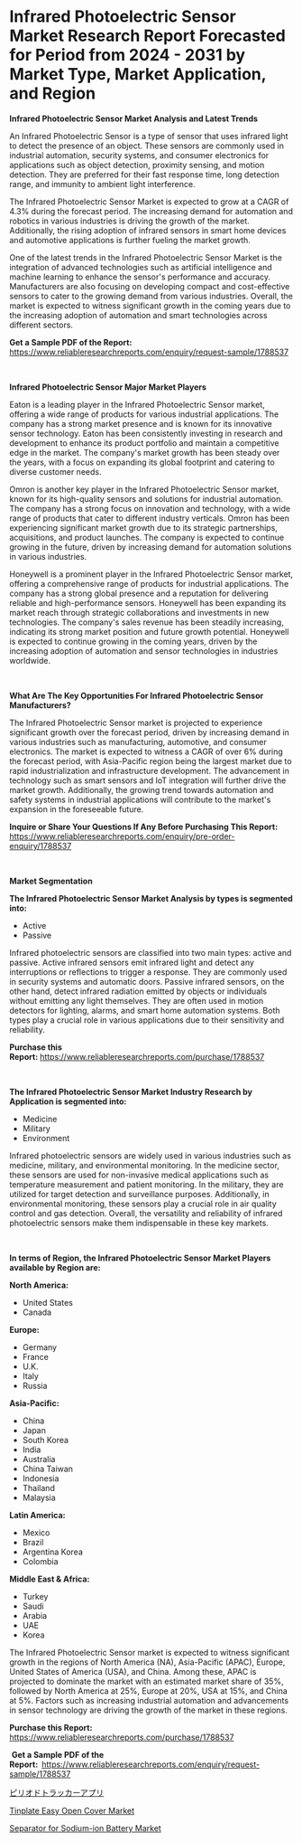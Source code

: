 <p><h1>Infrared Photoelectric Sensor Market Research Report Forecasted for Period from 2024 -  2031 by Market Type, Market Application, and Region</h1></p><p><strong>Infrared Photoelectric Sensor Market Analysis and Latest Trends</strong></p>
<p><p>An Infrared Photoelectric Sensor is a type of sensor that uses infrared light to detect the presence of an object. These sensors are commonly used in industrial automation, security systems, and consumer electronics for applications such as object detection, proximity sensing, and motion detection. They are preferred for their fast response time, long detection range, and immunity to ambient light interference.</p><p>The Infrared Photoelectric Sensor Market is expected to grow at a CAGR of 4.3% during the forecast period. The increasing demand for automation and robotics in various industries is driving the growth of the market. Additionally, the rising adoption of infrared sensors in smart home devices and automotive applications is further fueling the market growth.</p><p>One of the latest trends in the Infrared Photoelectric Sensor Market is the integration of advanced technologies such as artificial intelligence and machine learning to enhance the sensor's performance and accuracy. Manufacturers are also focusing on developing compact and cost-effective sensors to cater to the growing demand from various industries. Overall, the market is expected to witness significant growth in the coming years due to the increasing adoption of automation and smart technologies across different sectors.</p></p>
<p><strong>Get a Sample PDF of the Report:&nbsp;</strong> <a href="https://www.reliableresearchreports.com/enquiry/request-sample/1788537">https://www.reliableresearchreports.com/enquiry/request-sample/1788537</a></p>
<p>&nbsp;</p>
<p><strong>Infrared Photoelectric Sensor Major Market Players</strong></p>
<p><p>Eaton is a leading player in the Infrared Photoelectric Sensor market, offering a wide range of products for various industrial applications. The company has a strong market presence and is known for its innovative sensor technology. Eaton has been consistently investing in research and development to enhance its product portfolio and maintain a competitive edge in the market. The company's market growth has been steady over the years, with a focus on expanding its global footprint and catering to diverse customer needs.</p><p>Omron is another key player in the Infrared Photoelectric Sensor market, known for its high-quality sensors and solutions for industrial automation. The company has a strong focus on innovation and technology, with a wide range of products that cater to different industry verticals. Omron has been experiencing significant market growth due to its strategic partnerships, acquisitions, and product launches. The company is expected to continue growing in the future, driven by increasing demand for automation solutions in various industries.</p><p>Honeywell is a prominent player in the Infrared Photoelectric Sensor market, offering a comprehensive range of products for industrial applications. The company has a strong global presence and a reputation for delivering reliable and high-performance sensors. Honeywell has been expanding its market reach through strategic collaborations and investments in new technologies. The company's sales revenue has been steadily increasing, indicating its strong market position and future growth potential. Honeywell is expected to continue growing in the coming years, driven by the increasing adoption of automation and sensor technologies in industries worldwide.</p></p>
<p>&nbsp;</p>
<p><strong>What Are The Key Opportunities For Infrared Photoelectric Sensor Manufacturers?</strong></p>
<p><p>The Infrared Photoelectric Sensor market is projected to experience significant growth over the forecast period, driven by increasing demand in various industries such as manufacturing, automotive, and consumer electronics. The market is expected to witness a CAGR of over 6% during the forecast period, with Asia-Pacific region being the largest market due to rapid industrialization and infrastructure development. The advancement in technology such as smart sensors and IoT integration will further drive the market growth. Additionally, the growing trend towards automation and safety systems in industrial applications will contribute to the market's expansion in the foreseeable future.</p></p>
<p><strong>Inquire or Share Your Questions If Any Before Purchasing This Report:</strong> <a href="https://www.reliableresearchreports.com/enquiry/pre-order-enquiry/1788537">https://www.reliableresearchreports.com/enquiry/pre-order-enquiry/1788537</a></p>
<p>&nbsp;</p>
<p><strong>Market Segmentation</strong></p>
<p><strong>The Infrared Photoelectric Sensor Market Analysis by types is segmented into:</strong></p>
<p><ul><li>Active</li><li>Passive</li></ul></p>
<p><p>Infrared photoelectric sensors are classified into two main types: active and passive. Active infrared sensors emit infrared light and detect any interruptions or reflections to trigger a response. They are commonly used in security systems and automatic doors. Passive infrared sensors, on the other hand, detect infrared radiation emitted by objects or individuals without emitting any light themselves. They are often used in motion detectors for lighting, alarms, and smart home automation systems. Both types play a crucial role in various applications due to their sensitivity and reliability.</p></p>
<p><strong>Purchase this Report:&nbsp;</strong><a href="https://www.reliableresearchreports.com/purchase/1788537">https://www.reliableresearchreports.com/purchase/1788537</a></p>
<p>&nbsp;</p>
<p><strong>The Infrared Photoelectric Sensor Market Industry Research by Application is segmented into:</strong></p>
<p><ul><li>Medicine</li><li>Military</li><li>Environment</li></ul></p>
<p><p>Infrared photoelectric sensors are widely used in various industries such as medicine, military, and environmental monitoring. In the medicine sector, these sensors are used for non-invasive medical applications such as temperature measurement and patient monitoring. In the military, they are utilized for target detection and surveillance purposes. Additionally, in environmental monitoring, these sensors play a crucial role in air quality control and gas detection. Overall, the versatility and reliability of infrared photoelectric sensors make them indispensable in these key markets.</p></p>
<p>&nbsp;</p>
<p><strong>In terms of Region, the Infrared Photoelectric Sensor Market Players available by Region are:</strong></p>
<p>
    <p> <strong> North America: </strong>
        <ul>
            <li>United States</li>
            <li>Canada</li>
        </ul>
        </p> 
    <p> <strong> Europe: </strong>
        <ul>
            <li>Germany</li>
            <li>France</li>
            <li>U.K.</li>
            <li>Italy</li>
            <li>Russia</li>
        </ul>
        </p> 
    <p> <strong> Asia-Pacific: </strong>
        <ul>
            <li>China</li>
            <li>Japan</li>
            <li>South Korea</li>
            <li>India</li>
            <li>Australia</li>
            <li>China Taiwan</li>
            <li>Indonesia</li>
            <li>Thailand</li>
            <li>Malaysia</li>
        </ul>
        </p> 
    <p> <strong> Latin America: </strong>
        <ul>
            <li>Mexico</li>
            <li>Brazil</li>
            <li>Argentina Korea</li>
            <li>Colombia</li>
        </ul>
        </p> 
    <p> <strong> Middle East & Africa: </strong>
        <ul>
            <li>Turkey</li>
            <li>Saudi</li>
            <li>Arabia</li>
            <li>UAE</li>
            <li>Korea</li>
        </ul>
    </p>
    </p>
<p><p>The Infrared Photoelectric Sensor market is expected to witness significant growth in the regions of North America (NA), Asia-Pacific (APAC), Europe, United States of America (USA), and China. Among these, APAC is projected to dominate the market with an estimated market share of 35%, followed by North America at 25%, Europe at 20%, USA at 15%, and China at 5%. Factors such as increasing industrial automation and advancements in sensor technology are driving the growth of the market in these regions.</p></p>
<p><strong>Purchase this Report: </strong><a href="https://www.reliableresearchreports.com/purchase/1788537">https://www.reliableresearchreports.com/purchase/1788537</a></p>
<p>&nbsp;<strong>Get a Sample PDF of the Report:&nbsp;&nbsp;</strong><a href="https://www.reliableresearchreports.com/enquiry/request-sample/1788537">https://www.reliableresearchreports.com/enquiry/request-sample/1788537</a></p>
<p><strong></strong></p>
<p><p><a href="https://github.com/xnljig2898992/Market-Research-Report-List-1/blob/main/20674229644.md">ピリオドトラッカーアプリ</a></p><p><a href="https://github.com/jerrycopelandthomaswsqd8q/Market-Research-Report-List-2/blob/main/tinplate-easy-open-cover-market.md">Tinplate Easy Open Cover Market</a></p><p><a href="https://github.com/yoshih12/Market-Research-Report-List-2/blob/main/separator-for-sodium-ion-battery-market.md">Separator for Sodium-ion Battery Market</a></p></p>
